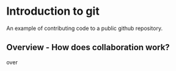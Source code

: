 # Introduction to git
An example of contributing code to a public github repository.

## Overview - How does collaboration work?
over

